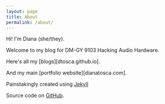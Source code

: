 ```yaml
---
layout: page
title: About
permalink: /about/
---
```


Hi! I'm Diana (she/they).

Welcome to my blog for DM-GY 9103 Hacking Audio Hardware.

Here's all my [blogs][dtosca.github.io].

And my main [portfolio website][dianatosca.com].

Painstakingly created using [Jekyll](https://jekyllrb.com/)

Source code on [GitHub](https://github.com/dtosca/audiohardware).
